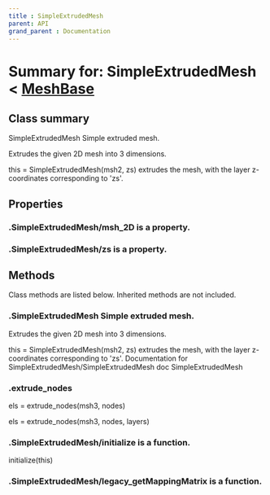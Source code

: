 ```yaml
---
title : SimpleExtrudedMesh
parent: API
grand_parent : Documentation
---
```

# Summary for: **SimpleExtrudedMesh**  < [MeshBase](MeshBase.html)

## Class summary

SimpleExtrudedMesh Simple extruded mesh.

Extrudes the given 2D mesh into 3 dimensions.

this = SimpleExtrudedMesh(msh2, zs) extrudes the mesh, with the layer
z-coordinates corresponding to 'zs'.

## Properties

### .SimpleExtrudedMesh/**msh_2D** is a property.

### .SimpleExtrudedMesh/**zs** is a property.


## Methods

Class methods are listed below. Inherited methods are not included.

### .**SimpleExtrudedMesh** Simple extruded mesh.

Extrudes the given 2D mesh into 3 dimensions.

this = SimpleExtrudedMesh(msh2, zs) extrudes the mesh, with the layer
z-coordinates corresponding to 'zs'.
Documentation for SimpleExtrudedMesh/SimpleExtrudedMesh
doc SimpleExtrudedMesh

### .**extrude_nodes**

els = extrude_nodes(msh3, nodes)

els = extrude_nodes(msh3, nodes, layers)

### .SimpleExtrudedMesh/**initialize** is a function.
initialize(this)

### .SimpleExtrudedMesh/**legacy_getMappingMatrix** is a function.


